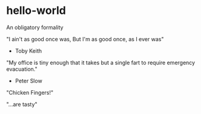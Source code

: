 # hello-world
An obligatory formality

"I ain't as good once was,
But I'm as good once, as I ever was"
  - Toby Keith

"My office is tiny enough that it takes but a
single fart to require emergency evacuation."
  - Peter Slow

"Chicken Fingers!"

"...are tasty"
